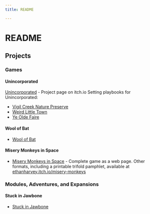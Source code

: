 ```yaml
---
title: README

---
```


README
=========

Projects
-----------

### Games


#### Unincorporated
[Unincorporated](https://ethanharvey.itch.io/unincorporated) - Project page on itch.io
  Setting playbooks for Unincorporated:
  - [Vigil Creek Nature Preserve](https://ethanharvey.itch.io/vigil-creek)
  - [Weird Little Town](https://ethanharvey.itch.io/weird-little-town)
  - [Ye Olde Faire](https://ethanharvey.itch.io/faire)
 
 
#### Wool of Bat
- [Wool of Bat](https://ethanharvey.itch.io/wool-of-bat)


#### Misery Monkeys in Space
- [Misery Monkeys in Space](https://ethan-harvey.github.io/misery-monkeys) - Complete game as a web page. Other formats, including a printable trifold pamphlet, available at [ethanharvey.itch.io/misery-monkeys](https://ethanharvey.itch.io/misery-monkeys)


### Modules, Adventures, and Expansions


#### Stuck in Jawbone
- [Stuck in Jawbone](https://ethanharvey.itch.io/jawbone)

